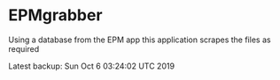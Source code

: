 # EPMgrabber
Using a database from the EPM app this application scrapes the files as required


Latest backup: Sun Oct 6 03:24:02 UTC 2019
